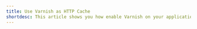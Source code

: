 ```yaml
---
title: Use Varnish as HTTP Cache
shortdesc: This article shows you how enable Varnish on your application.
---
```

